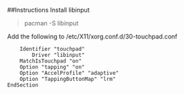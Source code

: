 ##Instructions
Install libinput
> pacman -S libinput

Add the following to /etc/X11/xorg.conf.d/30-touchpad.conf


```Section "InputClass"  
    Identifier "touchpad"  
   	    Driver "libinput"  
    MatchIsTouchpad "on"  
    Option "tapping" "on"  
    Option "AccelProfile" "adaptive"  
    Option "TappingButtonMap" "lrm"  
EndSection

